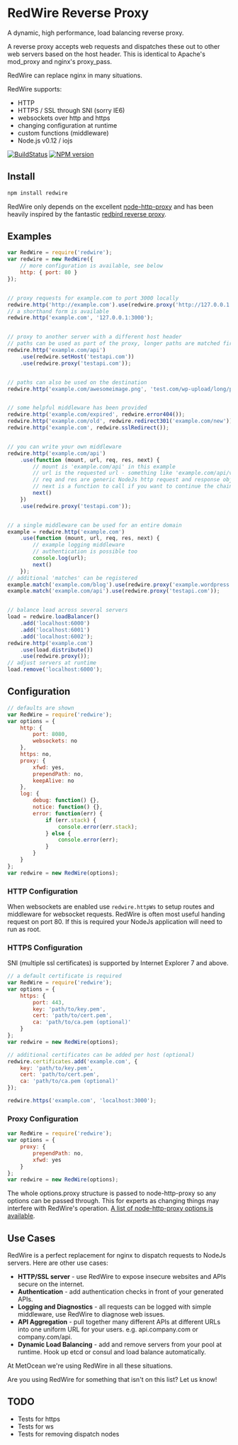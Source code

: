 # RedWire Reverse Proxy

A dynamic, high performance, load balancing reverse proxy.

A reverse proxy accepts web requests and dispatches these out to other web servers based on the host header. This is identical to Apache's mod_proxy and nginx's proxy_pass.

RedWire can replace nginx in many situations.

RedWire supports:
- HTTP
- HTTPS / SSL through SNI (sorry IE6)
- websockets over http and https
- changing configuration at runtime
- custom functions (middleware)
- Node.js v0.12 / iojs

[![BuildStatus](https://secure.travis-ci.org/metocean/redwire.png?branch=master)](http://travis-ci.org/metocean/redwire)
[![NPM version](https://badge.fury.io/js/redwire.svg)](http://badge.fury.io/js/redwire)

## Install

```sh
npm install redwire
```

RedWire only depends on the excellent [node-http-proxy](https://github.com/nodejitsu/node-http-proxy) and has been heavily inspired by the fantastic [redbird reverse proxy](https://github.com/OptimalBits/redbird).

## Examples

```js
var RedWire = require('redwire');
var redwire = new RedWire({
    // more configuration is available, see below
    http: { port: 80 }
});


// proxy requests for example.com to port 3000 locally
redwire.http('http://example.com').use(redwire.proxy('http://127.0.0.1:3000'));
// a shorthand form is available
redwire.http('example.com', '127.0.0.1:3000');


// proxy to another server with a different host header
// paths can be used as part of the proxy, longer paths are matched first
redwire.http('example.com/api')
    .use(redwire.setHost('testapi.com'))
    .use(redwire.proxy('testapi.com'));


// paths can also be used on the destination
redwire.http('example.com/awesomeimage.png', 'test.com/wp-upload/long/path/IMG0234.png');


// some helpful middleware has been provided
redwire.http('example.com/expired', redwire.error404());
redwire.http('example.com/old', redwire.redirect301('example.com/new'));
redwire.http('example.com', redwire.sslRedirect());


// you can write your own middleware
redwire.http('example.com/api')
    .use(function (mount, url, req, res, next) {
        // mount is 'example.com/api' in this example
        // url is the requested url - something like 'example.com/api/v0/user'
        // req and res are generic NodeJs http request and response objects
        // next is a function to call if you want to continue the chain
        next()
    })
    .use(redwire.proxy('testapi.com'));


// a single middleware can be used for an entire domain
example = redwire.http('example.com')
    .use(function (mount, url, req, res, next) {
        // example logging middleware
        // authentication is possible too
        console.log(url);
        next()
    });
// additional 'matches' can be registered
example.match('example.com/blog').use(redwire.proxy('example.wordpress.com'));
example.match('example.com/api').use(redwire.proxy('testapi.com'));


// balance load across several servers
load = redwire.loadBalancer()
    .add('localhost:6000')
    .add('localhost:6001')
    .add('localhost:6002');
redwire.http('example.com')
    .use(load.distribute())
    .use(redwire.proxy());
// adjust servers at runtime
load.remove('localhost:6000');
```

## Configuration

```js
// defaults are shown
var RedWire = require('redwire');
var options = {
    http: {
        port: 8080,
        websockets: no
    },
    https: no,
    proxy: {
        xfwd: yes,
        prependPath: no,
        keepAlive: no
    },
    log: {
        debug: function() {},
        notice: function() {},
        error: function(err) {
            if (err.stack) {
                console.error(err.stack);
            } else {
                console.error(err);
            }
        }
    }
};
var redwire = new RedWire(options);
```

### HTTP Configuration

When websockets are enabled use `redwire.httpWs` to setup routes and middleware for websocket requests.
RedWire is often most useful handing request on port 80. If this is required your NodeJs application will need to run as root.

### HTTPS Configuration

SNI (multiple ssl certificates) is supported by Internet Explorer 7 and above.

```js
// a default certificate is required
var RedWire = require('redwire');
var options = {
    https: {
        port: 443,
        key: 'path/to/key.pem',
        cert: 'path/to/cert.pem',
        ca: 'path/to/ca.pem (optional)'
    }
};
var redwire = new RedWire(options);

// additional certificates can be added per host (optional)
redwire.certificates.add('example.com', {
    key: 'path/to/key.pem',
    cert: 'path/to/cert.pem',
    ca: 'path/to/ca.pem (optional)'
});

redwire.https('example.com', 'localhost:3000');
```

### Proxy Configuration

```js
var RedWire = require('redwire');
var options = {
    proxy: {
        prependPath: no,
        xfwd: yes
    }
};
var redwire = new RedWire(options);
```

The whole options.proxy structure is passed to node-http-proxy so any options can be passed through. This for experts as changing things may interfere with RedWire's operation. [A list of node-http-proxy options is available](https://github.com/nodejitsu/node-http-proxy#options).

## Use Cases

RedWire is a perfect replacement for nginx to dispatch requests to NodeJs servers. Here are other use cases:

- **HTTP/SSL server** - use RedWire to expose insecure websites and APIs secure on the internet.
- **Authentication** - add authentication checks in front of your generated APIs.
- **Logging and Diagnostics** - all requests can be logged with simple middleware, use RedWire to diagnose web issues.
- **API Aggregation** - pull together many different APIs at different URLs into one uniform URL for your users. e.g. api.company.com or company.com/api.
- **Dynamic Load Balancing** - add and remove servers from your pool at runtime. Hook up etcd or consul and load balance automatically.

At MetOcean we're using RedWire in all these situations.

Are you using RedWire for something that isn't on this list? Let us know!


## TODO

- Tests for https
- Tests for ws
- Tests for removing dispatch nodes
